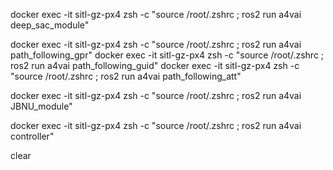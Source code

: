 docker exec -it sitl-gz-px4 zsh -c "source /root/.zshrc ; ros2 run a4vai deep_sac_module"

docker exec -it sitl-gz-px4 zsh -c "source /root/.zshrc ; ros2 run a4vai path_following_gpr"
docker exec -it sitl-gz-px4 zsh -c "source /root/.zshrc ; ros2 run a4vai path_following_guid"
docker exec -it sitl-gz-px4 zsh -c "source /root/.zshrc ; ros2 run a4vai path_following_att"

docker exec -it sitl-gz-px4 zsh -c "source /root/.zshrc ; ros2 run a4vai JBNU_module"

docker exec -it sitl-gz-px4 zsh -c "source /root/.zshrc ; ros2 run a4vai controller"

clear
